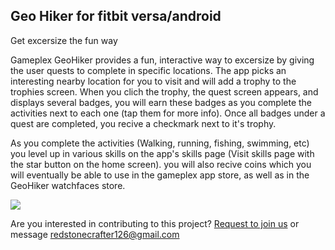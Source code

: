 Geo Hiker for fitbit versa/android
--

Get excersize the fun way

Gameplex GeoHiker provides a fun, interactive way to excersize by giving the user quests to complete in specific locations. The app picks an interesting nearby location for you to visit and will add a trophy to the trophies screen. When you clich the trophy, the quest screen appears, and displays several badges, you will earn these badges as you complete the activities next to each one (tap them for more info). Once all badges under a quest are completed, you recive a checkmark next to it's trophy.
	
As you complete the activities (Walking, running, fishing, swimming, etc) you level up in various skills on the app's skills page (Visit skills page with the star button on the home screen). you will also recive coins which you will eventually be able to use in the gameplex app store, as well as in the GeoHiker watchfaces store.

![](https://i.ibb.co/ZTKbNm1/Screen-Shot-2021-02-25-at-5-10-03-PM.png)


Are you interested in contributing to this project?
[Request to join us](mailto:redstonecrafter126@gmail.com?subject=Join%20Gameplex%20Project%20(GeoHiker)&body=Hello%2C%20Tristan%0D%0A%0D%0A%7BYour%20message%20here%7D)
or message redstonecrafter126@gmail.com
